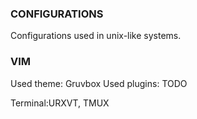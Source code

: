 
### CONFIGURATIONS
Configurations used in unix-like systems.

### VIM
Used theme: Gruvbox
Used plugins: TODO

Terminal:URXVT, TMUX
